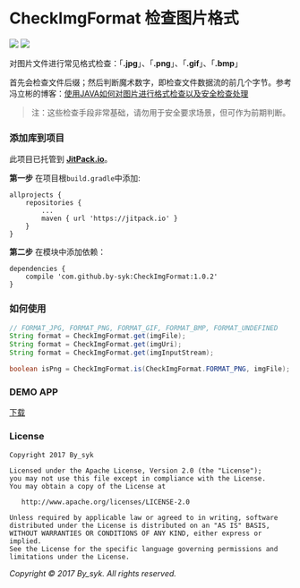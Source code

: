 # CheckImgFormat 检查图片格式

[![](https://jitpack.io/v/by-syk/CheckImgFormat.svg)](https://jitpack.io/#by-syk/CheckImgFormat)
[![](https://img.shields.io/badge/Download%20aar-1.0.2-brightgreen.svg)](out/checkimgformat-1.0.2.aar)


对图片文件进行常见格式检查：「**.jpg**」、「**.png**」、「**.gif**」、「**.bmp**」

首先会检查文件后缀；然后判断魔术数字，即检查文件数据流的前几个字节。参考冯立彬的博客：[使用JAVA如何对图片进行格式检查以及安全检查处理](http://blog.csdn.net/fenglibing/article/details/7728275)

> 注：这些检查手段非常基础，请勿用于安全要求场景，但可作为前期判断。


### 添加库到项目

此项目已托管到 [**JitPack.io**](https://jitpack.io/)。

**第一步** 在项目根`build.gradle`中添加:

```
allprojects {
    repositories {
        ...
        maven { url 'https://jitpack.io' }
    }
}
```

**第二步** 在模块中添加依赖：

```
dependencies {
    compile 'com.github.by-syk:CheckImgFormat:1.0.2'
}
```


### 如何使用

```java
// FORMAT_JPG, FORMAT_PNG, FORMAT_GIF, FORMAT_BMP, FORMAT_UNDEFINED
String format = CheckImgFormat.get(imgFile);
String format = CheckImgFormat.get(imgUri);
String format = CheckImgFormat.get(imgInputStream);
```

```java
boolean isPng = CheckImgFormat.is(CheckImgFormat.FORMAT_PNG, imgFile);
```


### DEMO APP

[下载](out/CheckImgFormatSample.apk)


### License

    Copyright 2017 By_syk

    Licensed under the Apache License, Version 2.0 (the "License");
    you may not use this file except in compliance with the License.
    You may obtain a copy of the License at

       http://www.apache.org/licenses/LICENSE-2.0

    Unless required by applicable law or agreed to in writing, software
    distributed under the License is distributed on an "AS IS" BASIS,
    WITHOUT WARRANTIES OR CONDITIONS OF ANY KIND, either express or implied.
    See the License for the specific language governing permissions and
    limitations under the License.


*Copyright &#169; 2017 By_syk. All rights reserved.*